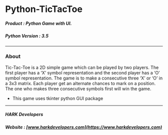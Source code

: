 # Python-TicTacToe

##### Product : Python Game with UI.
##### Python Version : 3.5
***
### About
Tic-Tac-Toe is a 2D simple game which can be played by two players. The first player has a ‘X’ symbol representation and the second player has a ‘O’ symbol representation. The game is to make a consecutive three ‘X’ or ‘O’ in a 3x3 matrix. Each player get an alternate chances to mark on a position. The one who makes three consecutive symbols first will win the game.

* This game uses tkinter python GUI package
***
##### HARK Developers
##### Website : [www.harkdevelopers.com](https://www.harkdevelopers.com)
